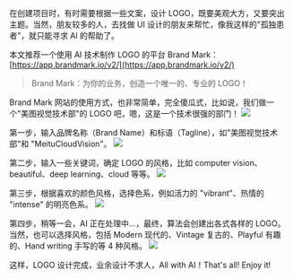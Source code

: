 在创建项目时，有时需要根据一些文案，设计 LOGO，既要美观大方，又要突出主题。当然，朋友较多的人，去找做 UI 设计的朋友来帮忙，像我这样的"孤独患者"，就只能寻求 AI 的帮助了。

本文推荐一个使用 AI 技术制作 LOGO 的平台 Brand Mark：[https://app.brandmark.io/v2/](https://app.brandmark.io/v2/)

> Brand Mark：为你的业务，创造一个唯一的、专业的 LOGO！

Brand Mark 网站的使用方式，也非常简单，完全傻瓜式，比如说，我们做一个"美图视觉技术部"的 LOGO 吧，嗯，这是一个技术很强的部门！
![](https://shub-1251708715.cos.ap-guangzhou.myqcloud.com/elog-cookbook-img/FtFLFKnoKUtw4UdFz5EgntKWfd1l.png)

第一步，输入品牌名称（Brand Name）和标语（Tagline），如"美图视觉技术部"和 "MeituCloudVision"。
![](https://shub-1251708715.cos.ap-guangzhou.myqcloud.com/elog-cookbook-img/Fk_KsSiltmHkpxUZ1bOXiLl5-pQe.png)

第二步，输入一些关键词，确定 LOGO 的风格，比如 computer vision、beautiful、deep learning、cloud 等等。
![](https://shub-1251708715.cos.ap-guangzhou.myqcloud.com/elog-cookbook-img/FvcfK0IIHHx5ILOavI4m9vJTJonw.png)

第三步，根据喜欢的颜色风格，选择色系，例如活力的 "vibrant"、热情的 "intense" 的明亮色系。
![](https://shub-1251708715.cos.ap-guangzhou.myqcloud.com/elog-cookbook-img/FvMIoLsVxdZ10tbl6ebvVBdrGAf7.png)

第四步，稍等一会，AI 正在处理中...，最终，算法会创建出各式各样的 LOGO。当然，也可以选择风格，包括 Modern 现代的、Vintage 复古的、Playful 有趣的、Hand writing 手写的等 4 种风格。
![](https://shub-1251708715.cos.ap-guangzhou.myqcloud.com/elog-cookbook-img/FqkmOCQWYR2yxNmGCSQ_LvJEMKvQ.png)

这样，LOGO 设计完成，业余设计不求人，All with AI！That's all! Enjoy it!
